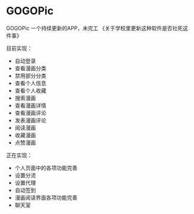 # GOGOPic
GOGOPic
一个持续更新的APP，未完工
《关于学校里更新这种软件是否社死这件事》

目前实现：
- 自动登录
- 查看漫画分类
- 禁用部分分类
- 查看个人信息
- 查看个人收藏
- 搜索漫画
- 查看漫画详情
- 查看漫画评论
- 发表漫画评论
- 阅读漫画
- 收藏漫画
- 点赞漫画

正在实现：
- 个人页面中的各项功能完善
- 设置分流
- 设置代理
- 自动签到
- 漫画阅读界面各项功能完善
- 聊天室
